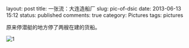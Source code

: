 layout: post
title: 一张流：大连造船厂
slug: pic-of-dsic
date: 2013-06-13 15:12
status: published
comments: true
category: Pictures
tags: pictures

原来停潜艇的地方停了两艘在建的货船。

![1](https://lh5.googleusercontent.com/-Ce0dwZ0c-44/UbrBhUw5a9I/AAAAAAAAMTA/1Keyv9bITfo/s640/6813F5F4-89B3-49A7-AF37-95C30F99B7A0.JPG)
